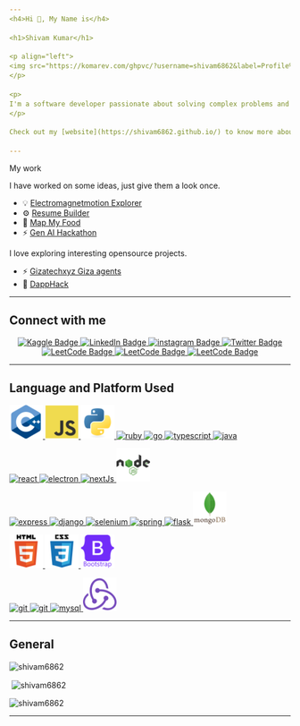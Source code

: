 ```yaml
---
<h4>Hi 👋, My Name is</h4>

<h1>Shivam Kumar</h1>

<p align="left">
<img src="https://komarev.com/ghpvc/?username=shivam6862&label=Profile%20views&color=0e75b6&style=flat" alt="shivam6862" />
</p>

<p>
I'm a software developer passionate about solving complex problems and building elegant solutions. I constantly challenge myself to improve my skills and stay up-to-date with the latest technologies. Additionally, my expertise extends to data analytics and machine learning, with a successful track record in Kaggle competitions.
</p>

Check out my [website](https://shivam6862.github.io/) to know more about me.

---
```

My work

I have worked on some ideas, just give them a look once.
- 💡 [Electromagnetmotion Explorer](https://github.com/shivam6862/Electromagnetmotion-explorer)
- ⚙️ [Resume Builder](https://github.com/shivam6862/Resume-Builder-app)
- 🚀 [Map My Food](https://github.com/shivam6862/Map-My-Food)
- ⚡ [Gen AI Hackathon](https://github.com/shivam6862/Gen-AI-Hackathon)

I love exploring interesting opensource projects.
- ⚡ [Gizatechxyz Giza agents](https://github.com/gizatechxyz/giza-agents)
- 🚀 [DappHack](https://github.com/BlocSoc-iitr/DappHack)

---

<h2 align="left">Connect with me </h2>

<p align="center">
  <a href="https://www.kaggle.com/shivam6862/">
    <img
      src="https://img.shields.io/badge/Kaggle-20BEFF?style=for-the-badge&logo=Kaggle&logoColor=white"
      alt="Kaggle Badge"
    />
  </a>
  <a href="https://www.linkedin.com/in/shivam6862/">
    <img
      src="https://img.shields.io/badge/LinkedIn-0077B5?style=for-the-badge&logo=linkedin&logoColor=white"
      alt="LinkedIn Badge"
    />
  </a>
  <a href="https://www.instagram.com/shivam_kr_634/">
    <img
      src="https://img.shields.io/badge/Instagram-E4405F?style=for-the-badge&logo=instagram&logoColor=white"
      alt="instagram Badge"
    />
  </a>
  <a href="https://twitter.com/shivam_Kr_634">
    <img
      src="https://img.shields.io/badge/Twitter-1DA1F2?style=for-the-badge&logo=twitter&logoColor=white"
      alt="Twitter Badge"
    />
  </a>
  <a href="https://codeforces.com/profile/1_shivam">
    <img
      src="https://img.shields.io/badge/Codeforces-445f9d?style=for-the-badge&logo=Codeforces&logoColor=white"
      alt="LeetCode Badge"
    />
  </a>
  <a href="https://leetcode.com/1_shivam">
    <img
      src="https://img.shields.io/badge/-LeetCode-FFA116?style=for-the-badge&logo=LeetCode&logoColor=black"
      alt="LeetCode Badge"
    />
  </a>
  <a href="https://www.codechef.com/users/shivam_123kr">
    <img
      src="https://img.shields.io/badge/Codechef-%23B92B27.svg?&style=for-the-badge&logo=Codechef&logoColor=white"
      alt="LeetCode Badge"
    />
  </a>
</p>

---

<h2 align="left">Language and Platform Used </h2>

<p align="left">
  <a href="https://cp-algorithms.com/" target="_blank" rel="noreferrer">
    <img
      src="https://raw.githubusercontent.com/devicons/devicon/master/icons/cplusplus/cplusplus-original.svg"
      alt="cplusplus"
      width="60"
      height="60"
    />
  </a>
  <a
    href="https://devdocs.io/javascript/"
    target="_blank"
    rel="noreferrer"
  >
    <img
      src="https://raw.githubusercontent.com/devicons/devicon/master/icons/javascript/javascript-original.svg"
      alt="javascript"
      width="60"
      height="60"
    />
  </a>
  <a href="https://www.python.org" target="_blank" rel="noreferrer">
    <img
      src="https://raw.githubusercontent.com/devicons/devicon/master/icons/python/python-original.svg"
      alt="python"
      width="60"
      height="60"
    />
  </a>
  <a href="https://www.ruby-lang.org/en/documentation//" target="_blank" rel="noreferrer">
    <img src="https://cdn.jsdelivr.net/gh/devicons/devicon/icons/ruby/ruby-original.svg"
    alt="ruby"
      width="60"
      height="60"/>
   </a>
  <a href="https://go.dev/doc/" target="_blank" rel="noreferrer">
    <img src="https://cdn.jsdelivr.net/gh/devicons/devicon/icons/go/go-original-wordmark.svg"
    alt="go"
      width="60"
      height="60"/>
   </a>
     <a href="https://devdocs.io/typescript/" target="_blank" rel="noreferrer">
    <img
      src="https://cdn.jsdelivr.net/gh/devicons/devicon/icons/typescript/typescript-original.svg"
      alt="typescript"
      width="60"
      height="60"
    />
  </a>
  <a href="https://docs.oracle.com/en/java/" target="_blank" rel="noreferrer">
    <img
      src="https://cdn.jsdelivr.net/gh/devicons/devicon/icons/java/java-plain.svg"
      alt="java"
      width="60"
      height="60"
    />
  </a>
</p
<p align="left">
<a href="https://reactjs.org/" target="_blank" rel="noreferrer">
    <img
      src="https://cdn.jsdelivr.net/gh/devicons/devicon/icons/react/react-original-wordmark.svg"
      alt="react"
      width="60"
      height="60"
    />
  </a>
  <a href="https://www.electronjs.org/docs/latest" target="_blank" rel="noreferrer">
    <img
      src="https://cdn.jsdelivr.net/gh/devicons/devicon/icons/electron/electron-original.svg"
      alt="electron"
      width="60"
      height="60"
    />
  </a>
  <a href="https://nextjs.org/docs" target="_blank" rel="noreferrer">
    <img
      src="https://cdn.jsdelivr.net/gh/devicons/devicon/icons/nextjs/nextjs-original.svg"
      alt="nextJs"
      width="60"
      height="60"
    />
  </a>
    <a href="https://nodejs.org" target="_blank" rel="noreferrer">
    <img
      src="https://raw.githubusercontent.com/devicons/devicon/master/icons/nodejs/nodejs-original-wordmark.svg"
      alt="nodejs"
      width="60"
      height="60"
    />
  </a>
</p
<p align="left">
  <a href="https://expressjs.com" target="_blank" rel="noreferrer">
    <img
      src="https://cdn.jsdelivr.net/gh/devicons/devicon/icons/express/express-original-wordmark.svg"
      alt="express"
      width="60"
      height="60"
    />
  </a>
      <a href="https://devdocs.io/django/" target="_blank" rel="noreferrer">
    <img
      src="https://cdn.jsdelivr.net/gh/devicons/devicon/icons/django/django-plain.svg"
      alt="django"
      width="60"
      height="60"
    />
  </a>
  <a href="https://www.selenium.dev/documentation/" target="_blank" rel="noreferrer">
    <img
      src="https://cdn.jsdelivr.net/gh/devicons/devicon/icons/selenium/selenium-original.svg"
      alt="selenium"
      width="60"
      height="60"
    />
  </a>
  <a href="https://docs.spring.io/spring-boot/docs/current/reference/htmlsingle/" target="_blank" rel="noreferrer">
    <img
      src="https://cdn.jsdelivr.net/gh/devicons/devicon/icons/spring/spring-original.svg"
      alt="spring"
      width="60"
      height="60"
    />
  </a>
  <a href="https://flask.palletsprojects.com/en/3.0.x/" target="_blank" rel="noreferrer">
    <img
      src="https://cdn.jsdelivr.net/gh/devicons/devicon/icons/flask/flask-original.svg"
      alt="flask"
      width="60"
      height="60"
    />
  </a>
    <a href="https://www.mongodb.com/" target="_blank" rel="noreferrer">
    <img
      src="https://raw.githubusercontent.com/devicons/devicon/master/icons/mongodb/mongodb-original-wordmark.svg"
      alt="mongodb"
      width="60"
      height="60"
    />
  </a>
</p
<p align="left">
  <a href="https://devdocs.io/html/" target="_blank" rel="noreferrer">
    <img
      src="https://raw.githubusercontent.com/devicons/devicon/master/icons/html5/html5-original-wordmark.svg"
      alt="html5"
      width="60"
      height="60"
    />
  </a>
  <a href="https://devdocs.io/css/" target="_blank" rel="noreferrer">
    <img
      src="https://raw.githubusercontent.com/devicons/devicon/master/icons/css3/css3-original-wordmark.svg"
      alt="css3"
      width="60"
      height="60"
    />
  </a>
  <a href="https://getbootstrap.com" target="_blank" rel="noreferrer">
    <img
      src="https://raw.githubusercontent.com/devicons/devicon/master/icons/bootstrap/bootstrap-plain-wordmark.svg"
      alt="bootstrap"
      width="60"
      height="60"
    />
  </a>
</p
<p align="left">
  <a href="https://git-scm.com/" target="_blank" rel="noreferrer">
    <img
      src="https://www.vectorlogo.zone/logos/git-scm/git-scm-icon.svg"
      alt="git"
      width="60"
      height="60"
    />
  </a>
  <a href="https://docs.github.com/en" target="_blank" rel="noreferrer">
    <img
      src="https://cdn.jsdelivr.net/gh/devicons/devicon/icons/github/github-original.svg"
      alt="git"
      width="60"
      height="60"
    />
  </a>
  <a href="https://www.mysql.com/" target="_blank" rel="noreferrer">
    <img
      src="https://cdn.jsdelivr.net/gh/devicons/devicon/icons/mysql/mysql-original-wordmark.svg"
      alt="mysql"
      width="60"
      height="60"
    />
  </a>
  <a href="https://redux.js.org" target="_blank" rel="noreferrer">
    <img
      src="https://raw.githubusercontent.com/devicons/devicon/master/icons/redux/redux-original.svg"
      alt="redux"
      width="60"
      height="60"
    />
  </a>
</p>

---

<h2 align="left">General</h2>
<p>
  <img
    align="center"
    src="https://github-readme-stats.vercel.app/api/top-langs?username=shivam6862&show_icons=true&locale=en&layout=compact&theme=dark&background=000000"
    alt="shivam6862"
  />
</p>

<p>
  &nbsp;<img
    align="center"
    src="https://github-readme-stats.vercel.app/api?username=shivam6862&show_icons=true&locale=en&theme=dark&background=000000"
    alt="shivam6862"
  />
</p>

<p>
  <img
    align="center"
    src="https://github-readme-streak-stats.herokuapp.com/?user=shivam6862&theme=dark&background=000000"
    alt="shivam6862"
  />
</p>

---
